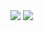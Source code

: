 <img src="/assets/images/perfect_water_control-1.jpg" />
<img src="/assets/images/perfect_water_control-2.jpg" />